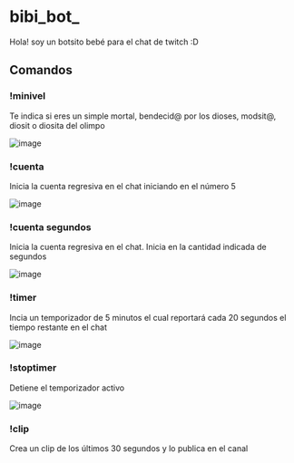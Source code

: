 
# bibi_bot_

Hola! soy un botsito bebé para el chat de twitch :D 

## Comandos

### !minivel
Te indica si eres un simple mortal, bendecid@ por los dioses, modsit@, diosit o diosita del olimpo

![image](https://github.com/bibiwatson/twitch-chatbot/assets/5191025/21b3909b-6b35-46ea-bbea-10ce9a8a5b75)



### !cuenta
Inicia la cuenta regresiva en el chat iniciando en el número 5

![image](https://github.com/bibiwatson/twitch-chatbot/assets/5191025/61a70363-85e9-4420-a6ba-97c93bed95a0)



### !cuenta segundos
Inicia la cuenta regresiva en el chat. Inicia en la cantidad indicada de segundos

![image](https://github.com/bibiwatson/twitch-chatbot/assets/5191025/b31caf63-bc4f-46ef-8aae-4cbfd7c92c99)



### !timer
Incia un temporizador de 5 minutos el cual reportará cada 20 segundos el tiempo restante en el chat

![image](https://github.com/bibiwatson/twitch-chatbot/assets/5191025/37c35f4a-b3ef-4cc2-bb84-8fc73de17491)



### !stoptimer
Detiene el temporizador activo

![image](https://github.com/bibiwatson/twitch-chatbot/assets/5191025/465d9f33-202b-4f05-9fd0-7728b6572172)


### !clip
Crea un clip de los últimos 30 segundos y lo publica en el canal